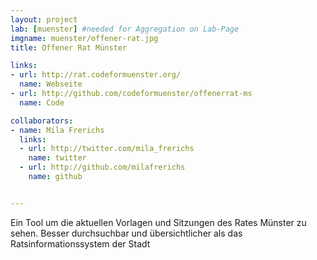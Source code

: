 ```yaml
---
layout: project
lab: [muenster] #needed for Aggregation on Lab-Page
imgname: muenster/offener-rat.jpg
title: Offener Rat Münster

links:
- url: http://rat.codeformuenster.org/
  name: Webseite
- url: http://github.com/codeformuenster/offenerrat-ms
  name: Code

collaborators:
- name: Mila Frerichs
  links:
  - url: http://twitter.com/mila_frerichs
    name: twitter
  - url: http://github.com/milafrerichs
    name: github


---
```


Ein Tool um die aktuellen Vorlagen und Sitzungen des Rates Münster zu sehen.
Besser durchsuchbar und übersichtlicher als das Ratsinformationssystem der Stadt
